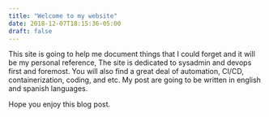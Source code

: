 ```yaml
---
title: "Welcome to my website"
date: 2018-12-07T18:15:36-05:00
draft: false
---
```

This site is going to help me document things that I could forget and it will be my personal reference, The site is dedicated to sysadmin and devops first and foremost. You will also find a great deal of automation, CI/CD, containerization, coding, and etc. My post are going to be written in english and spanish languages.

Hope you enjoy this blog post.
